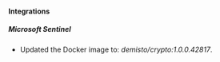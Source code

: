 #### Integrations
##### Microsoft Sentinel
- Updated the Docker image to: *demisto/crypto:1.0.0.42817*.
